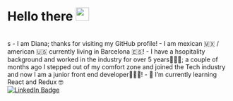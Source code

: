 <h1>
  Hello there
  <img src="https://media.giphy.com/media/hvRJCLFzcasrR4ia7z/giphy.gif" width="30px"/>
</h1>
<br>s
- I am Diana; thanks for visiting my GitHub profile!
- I am mexican 🇲🇽 / american 🇺🇸 currently living in Barcelona 🇪🇸!
- I have a hsopitality background and worked in the industry for over 5 years👩🏻‍🍳; a couple of months ago 
I stepped out of my comfort zone and joined the Tech industry and now I am a junior front end developer👩🏻‍💻!
- 🌱 I’m currently learning React and Redux 🤓

<!---
Dianabarr19/Dianabarr19 is a ✨ special ✨ repository because its `README.md` (this file) appears on your GitHub profile.
You can click the Preview link to take a look at your changes.
--->
<div id="badges">
  <a href="https://www.linkedin.com/in/dianabarroso/">
    <img src="https://img.shields.io/badge/LinkedIn-blue?style=for-the-badge&logo=linkedin&logoColor=white" alt="LinkedIn Badge"/>
  </a>
</div>
